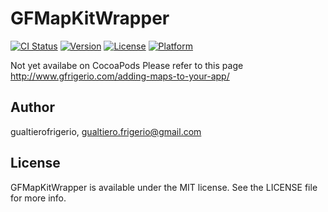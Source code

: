 # GFMapKitWrapper

[![CI Status](https://img.shields.io/travis/gualtierofrigerio/GFMapKitWrapper.svg?style=flat)](https://travis-ci.org/gualtierofrigerio/GFMapKitWrapper)
[![Version](https://img.shields.io/cocoapods/v/GFMapKitWrapper.svg?style=flat)](https://cocoapods.org/pods/GFMapKitWrapper)
[![License](https://img.shields.io/cocoapods/l/GFMapKitWrapper.svg?style=flat)](https://cocoapods.org/pods/GFMapKitWrapper)
[![Platform](https://img.shields.io/cocoapods/p/GFMapKitWrapper.svg?style=flat)](https://cocoapods.org/pods/GFMapKitWrapper)

Not yet availabe on CocoaPods
Please refer to this page 
http://www.gfrigerio.com/adding-maps-to-your-app/

## Author

gualtierofrigerio, gualtiero.frigerio@gmail.com

## License

GFMapKitWrapper is available under the MIT license. See the LICENSE file for more info.
